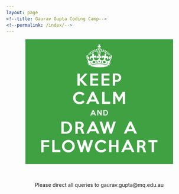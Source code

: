 ```yaml
---
layout: page
<!--title: Gaurav Gupta Coding Camp-->
<!--permalink: /index/-->
---
```


<center>
<img src="./assets/images/flowchart.png" alt="drawing" width="400"/>
</center>

&nbsp;

<center>
Please direct all queries to gaurav.gupta@mq.edu.au
</center>

